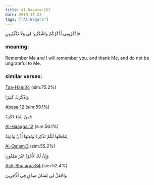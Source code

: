 ```yaml
---
title: Al-Baqara:152
date: 2019-11-23
tags: ["Al-Baqara"]
---
```

فَاذْكُرُونِي أَذْكُرْكُمْ وَاشْكُرُوا لِي وَلَا تَكْفُرُونِ
### meaning: 
Remember Me and I will remember you, and thank Me, and do not be ungrateful to Me.
### similar verses: 

[Taa-Haa:34](/20/34) (sim:75.2%)

وَنَذْكُرَكَ كَثِيرًا

[Abasa:12](/80/12) (sim:59.1%)

فَمَنْ شَاءَ ذَكَرَهُ

[Al-Haaqqa:12](/69/12) (sim:56.1%)

لِنَجْعَلَهَا لَكُمْ تَذْكِرَةً وَتَعِيَهَا أُذُنٌ وَاعِيَةٌ

[Al-Qalam:3](/68/3) (sim:55.2%)

وَإِنَّ لَكَ لَأَجْرًا غَيْرَ مَمْنُونٍ

[Ash-Shu'araa:84](/26/84) (sim:52.4%)

وَاجْعَلْ لِي لِسَانَ صِدْقٍ فِي الْآخِرِينَ
